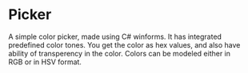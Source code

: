 # Picker

A simple color picker, made using C# winforms. It has integrated\
predefined color tones. You get the color as hex values, and also have\
ability of transperency in the color. Colors can be modeled either in\
RGB or in HSV format.

